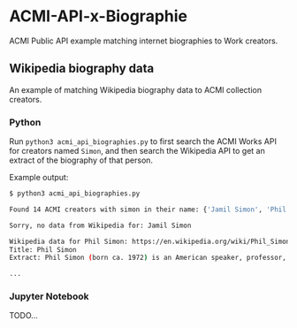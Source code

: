 # ACMI-API-x-Biographie

ACMI Public API example matching internet biographies to Work creators.

## Wikipedia biography data

An example of matching Wikipedia biography data to ACMI collection creators.

### Python

Run `python3 acmi_api_biographies.py` to first search the ACMI Works API for creators named `Simon`, and then search the Wikipedia API to get an extract of the biography of that person.

Example output:

```bash
$ python3 acmi_api_biographies.py

Found 14 ACMI creators with simon in their name: {'Jamil Simon', 'Phil Simon', 'Jamil Simon Productions', 'Simon Trevor', 'Simon Wincer', 'Simon Price', 'Simon Bruty', 'Simon Penny', 'Simon McIntyre', 'Simon Moore', 'Simon West', 'Simon Bejer', 'Simon Terrill', 'Simon Maidment'}

Sorry, no data from Wikipedia for: Jamil Simon

Wikipedia data for Phil Simon: https://en.wikipedia.org/wiki/Phil_Simon
Title: Phil Simon
Extract: Phil Simon (born ca. 1972) is an American speaker, professor, and author. He writes about management, technology, disruption, communication, and analytics.

...
```

### Jupyter Notebook

TODO...
